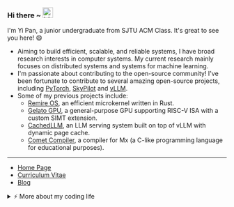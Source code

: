 ### Hi there ~ <img src="https://user-images.githubusercontent.com/1303154/88677602-1635ba80-d120-11ea-84d8-d263ba5fc3c0.gif" width="24px" alt="hi">

I'm Yi Pan, a junior undergraduate from SJTU ACM Class. It's great to see you here! 😄

- Aiming to build efficient, scalable, and reliable systems, I have broad research interests in computer systems. My current research mainly focuses on distributed systems and systems for machine learning.
- I'm passionate about contributing to the open-source community! I've been fortunate to contribute to several amazing open-source projects, including [PyTorch](https://github.com/pytorch), [SkyPilot](https://github.com/skypilot-org) and [vLLM](https://github.com/vllm-project).
- Some of my previous projects include:
  - [Remire OS](https://github.com/Conless/remire), an efficient microkernel written in Rust.
  - [Gelato GPU](https://github.com/dolce-project/gelato), a general-purpose GPU supporting RISC-V ISA with a custom SIMT extension.
  - [CachedLLM](https://github.com/Conless/CachedLLM), an LLM serving system built on top of vLLM with dynamic page cache.
  - [Comet Compiler](https://github.com/Conless/comet), a compiler for Mx (a C-like programming language for educational purposes).

---

* [Home Page](https://conless.dev)
* [Curriculum Vitae](https://conless.dev/assets/pdf/resume.pdf)
* [Blog](https://conless.dev/blog)

<details>
<summary>⚡️ More about my coding life</summary>
<br />
<p align="center"> 
  <img width="48%" src="https://github-readme-stats.vercel.app/api?username=Conless&show_icons=true&theme=tokyonight" />
  <img width="51%" src="https://github-readme-streak-stats.herokuapp.com/?user=Conless&theme=tokyonight" />
</p>

</details>
